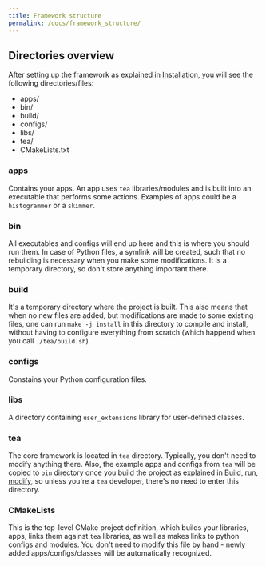 ```yaml
---
title: Framework structure
permalink: /docs/framework_structure/
---
```


## Directories overview

After setting up the framework as explained in [Installation]({{site.baseurl}}/docs/repo_setup/), you will see the following directories/files:
- apps/
- bin/
- build/
- configs/
- libs/
- tea/
- CMakeLists.txt

### apps

Contains your apps. An app uses `tea` libraries/modules and is built into an executable that performs some actions. Examples of apps could be a `histogrammer` or a `skimmer`.

### bin

All executables and configs will end up here and this is where you should run them. In case of Python files, a symlink will be created, such that no rebuilding is necessary when you make some modifications. It is a temporary directory, so don't store anything important there.

### build

It's a temporary directory where the project is built. This also means that when no new files are added, but modifications are made to some existing files, one can run `make -j install` in this directory to compile and install, without having to configure everything from scratch (which happend when you call `./tea/build.sh`).

### configs

Constains your Python configuration files.

### libs

A directory containing `user_extensions` library for user-defined classes.

### tea

The core framework is located in `tea` directory. Typically, you don't need to modify anything there. Also, the example apps and configs from `tea` will be copied to `bin` directory once you build the project as explained in [Build, run, modify]({{site.baseurl}}/docs/build/), so unless you're a `tea` developer, there's no need to enter this directory.

### CMakeLists

This is the top-level CMake project definition, which builds your libraries, apps, links them against `tea` libraries, as well as makes links to python configs and modules. You don't need to modify this file by hand - newly added apps/configs/classes will be automatically recognized.
